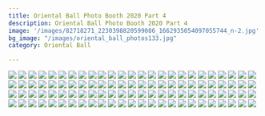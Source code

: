 ```yaml
---
title: Oriental Ball Photo Booth 2020 Part 4
description: Oriental Ball Photo Booth 2020 Part 4
image: '/images/82718271_2230398820599086_1662935054097055744_n-2.jpg'
bg_image: "/images/oriental_ball_photos133.jpg"
category: Oriental Ball

---
```

![](/images/oriental_ball_photobooth301.jpg)
![](/images/oriental_ball_photobooth302.jpg)
![](/images/oriental_ball_photobooth303.jpg)
![](/images/oriental_ball_photobooth304.jpg)
![](/images/oriental_ball_photobooth305.jpg)
![](/images/oriental_ball_photobooth306.jpg)
![](/images/oriental_ball_photobooth307.jpg)
![](/images/oriental_ball_photobooth308.jpg)
![](/images/oriental_ball_photobooth309.jpg)
![](/images/oriental_ball_photobooth310.jpg)
![](/images/oriental_ball_photobooth311.jpg)
![](/images/oriental_ball_photobooth312.jpg)
![](/images/oriental_ball_photobooth313.jpg)
![](/images/oriental_ball_photobooth314.jpg)
![](/images/oriental_ball_photobooth315.jpg)
![](/images/oriental_ball_photobooth316.jpg)
![](/images/oriental_ball_photobooth317.jpg)
![](/images/oriental_ball_photobooth318.jpg)
![](/images/oriental_ball_photobooth319.jpg)
![](/images/oriental_ball_photobooth320.jpg)
![](/images/oriental_ball_photobooth321.jpg)
![](/images/oriental_ball_photobooth322.jpg)
![](/images/oriental_ball_photobooth323.jpg)
![](/images/oriental_ball_photobooth324.jpg)
![](/images/oriental_ball_photobooth325.jpg)
![](/images/oriental_ball_photobooth326.jpg)
![](/images/oriental_ball_photobooth327.jpg)
![](/images/oriental_ball_photobooth328.jpg)
![](/images/oriental_ball_photobooth329.jpg)
![](/images/oriental_ball_photobooth330.jpg)
![](/images/oriental_ball_photobooth331.jpg)
![](/images/oriental_ball_photobooth332.jpg)
![](/images/oriental_ball_photobooth333.jpg)
![](/images/oriental_ball_photobooth334.jpg)
![](/images/oriental_ball_photobooth335.jpg)
![](/images/oriental_ball_photobooth336.jpg)
![](/images/oriental_ball_photobooth337.jpg)
![](/images/oriental_ball_photobooth338.jpg)
![](/images/oriental_ball_photobooth339.jpg)
![](/images/oriental_ball_photobooth340.jpg)
![](/images/oriental_ball_photobooth341.jpg)
![](/images/oriental_ball_photobooth342.jpg)
![](/images/oriental_ball_photobooth343.jpg)
![](/images/oriental_ball_photobooth344.jpg)
![](/images/oriental_ball_photobooth345.jpg)
![](/images/oriental_ball_photobooth346.jpg)
![](/images/oriental_ball_photobooth347.jpg)
![](/images/oriental_ball_photobooth348.jpg)
![](/images/oriental_ball_photobooth349.jpg)
![](/images/oriental_ball_photobooth350.jpg)
![](/images/oriental_ball_photobooth351.jpg)
![](/images/oriental_ball_photobooth352.jpg)
![](/images/oriental_ball_photobooth353.jpg)
![](/images/oriental_ball_photobooth354.jpg)
![](/images/oriental_ball_photobooth355.jpg)
![](/images/oriental_ball_photobooth356.jpg)
![](/images/oriental_ball_photobooth357.jpg)
![](/images/oriental_ball_photobooth358.jpg)
![](/images/oriental_ball_photobooth359.jpg)
![](/images/oriental_ball_photobooth360.jpg)
![](/images/oriental_ball_photobooth361.jpg)
![](/images/oriental_ball_photobooth362.jpg)
![](/images/oriental_ball_photobooth363.jpg)
![](/images/oriental_ball_photobooth364.jpg)
![](/images/oriental_ball_photobooth365.jpg)
![](/images/oriental_ball_photobooth366.jpg)
![](/images/oriental_ball_photobooth367.jpg)
![](/images/oriental_ball_photobooth368.jpg)
![](/images/oriental_ball_photobooth369.jpg)
![](/images/oriental_ball_photobooth370.jpg)
![](/images/oriental_ball_photobooth371.jpg)
![](/images/oriental_ball_photobooth372.jpg)
![](/images/oriental_ball_photobooth373.jpg)
![](/images/oriental_ball_photobooth374.jpg)
![](/images/oriental_ball_photobooth375.jpg)
![](/images/oriental_ball_photobooth376.jpg)
![](/images/oriental_ball_photobooth377.jpg)
![](/images/oriental_ball_photobooth378.jpg)
![](/images/oriental_ball_photobooth379.jpg)
![](/images/oriental_ball_photobooth380.jpg)
![](/images/oriental_ball_photobooth381.jpg)
![](/images/oriental_ball_photobooth382.jpg)
![](/images/oriental_ball_photobooth383.jpg)
![](/images/oriental_ball_photobooth384.jpg)
![](/images/oriental_ball_photobooth385.jpg)
![](/images/oriental_ball_photobooth386.jpg)
![](/images/oriental_ball_photobooth387.jpg)
![](/images/oriental_ball_photobooth388.jpg)
![](/images/oriental_ball_photobooth389.jpg)
![](/images/oriental_ball_photobooth390.jpg)
![](/images/oriental_ball_photobooth391.jpg)
![](/images/oriental_ball_photobooth392.jpg)
![](/images/oriental_ball_photobooth393.jpg)
![](/images/oriental_ball_photobooth394.jpg)
![](/images/oriental_ball_photobooth395.jpg)
![](/images/oriental_ball_photobooth396.jpg)
![](/images/oriental_ball_photobooth397.jpg)
![](/images/oriental_ball_photobooth398.jpg)
![](/images/oriental_ball_photobooth399.jpg)
![](/images/oriental_ball_photobooth400.jpg)
